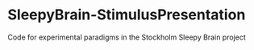 # SleepyBrain-StimulusPresentation
Code for experimental paradigms in the Stockholm Sleepy Brain project

